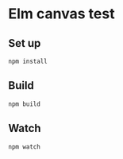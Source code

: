 # Elm canvas test

## Set up
```
npm install
```

## Build
```
npm build
```

## Watch
```
npm watch
```
